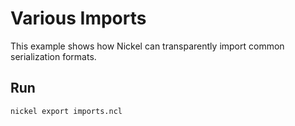 # Various Imports

This example shows how Nickel can transparently import common serialization formats.

## Run

```console
nickel export imports.ncl
```
